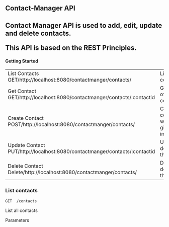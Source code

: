 <h2>Contact-Manager API<h2>

Contact Manager API is used to add, edit, update and delete contacts.

This API is based on the REST Principles.

<h4>Getting Started</h4>

<table>
  <tr> 
    <td>List Contacts<br> GET/http://localhost:8080/contactmanger/contacts/ </td>
    <td> List all the contacts </td>
  </tr>
  <tr> 
    <td> Get Contact <br> GET/http://localhost:8080/contactmanger/contacts/:contactid </td>
    <td> Get details of the contact </td>
  </tr>
  <tr> 
    <td> Create Contact <br> POST/http://localhost:8080/contactmanger/contacts/ </td>
    <td> Create contact with the given information </td>
  </tr>
  <tr> 
     <td> Update Contact <br> PUT/http://localhost:8080/contactmanger/contacts/:contactid </td>
    <td> Update details of the contact </td>
  </tr>
  <tr> 
    <td> Delete Contact <br> Delete/http://localhost:8080/contactmanger/contacts/ </td>
    <td> Delete details of the contact</td>
  </tr>
</table>
<h3>List contacts</h3>
<pre><code>GET  /contacts </code></pre>
<p>List all contacts</p>
<p>Parameters</p>



